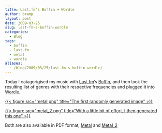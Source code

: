 ```yaml
---
title: Last.fm’s Boffin + Wordle
author: bramp
layout: post
date: 2009-03-25
slug: last-fm-s-boffin-wordle
categories:
  - Blog
tags:
  - boffin
  - last.fm
  - metal
  - wordle
aliases:
  - /blog/2009/03/25/last-fm-s-boffin-wordle/
---
```

Today I catagorigised my music with [Last.fm][1]&#8216;s [Boffin][2], and then took the resulting list of genres with their respective frequencies and plugged it into [Wordle][3].

[{{< figure src="metal.png" title="The first randomly generated image" >}}][4]

[{{< figure src="metal_2.png" title="With a little bit of effort, I then generated this one" >}}][5]

Both are also available in PDF format, [Metal][6] and [Metal_2][7]


 [1]: http://last.fm/
 [2]: http://blog.last.fm/2009/03/11/introducing-boffin-lastfms-music-knowledge-meets-your-mp3-collection
 [3]: http://www.wordle.net/
 [4]: http://www.wordle.net/gallery/wrdl/687741/Metal
 [5]: http://www.wordle.net/gallery/wrdl/687752/Metal_2
 [6]: metal.pdf
 [7]: metal_2.pdf
 